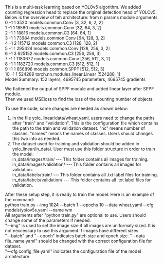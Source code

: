 This is a multi-task learning based on YOLOv5 algorithm. We added counting regression head to replace the original detection head of YOLOv5.
Below is the overview of teh architecture:
                 from  n    params  module                                  arguments                     
  0                -1  1      3520  models.common.Conv                      [3, 32, 6, 2, 2]              
  1                -1  1     18560  models.common.Conv                      [32, 64, 3, 2]                
  2                -1  1     18816  models.common.C3                        [64, 64, 1]                   
  3                -1  1     73984  models.common.Conv                      [64, 128, 3, 2]               
  4                -1  2    115712  models.common.C3                        [128, 128, 2]                 
  5                -1  1    295424  models.common.Conv                      [128, 256, 3, 2]              
  6                -1  3    625152  models.common.C3                        [256, 256, 3]                 
  7                -1  1   1180672  models.common.Conv                      [256, 512, 3, 2]              
  8                -1  1   1182720  models.common.C3                        [512, 512, 1]                 
  9                -1  1    656896  models.common.SPPF                      [512, 512, 5]                 
 10                -1  1    524289  torch.nn.modules.linear.Linear          [524288, 1]                   
Model Summary: 152 layers, 4695745 parameters, 4695745 gradients

We flattened the output of SPPF module and added linear layer after SPPF module. <br />
Then we used MSEloss to find the loss of the counting number of objects.


To use the code, some changes are needed as shown below:
1. In the file yolo_linear/data/wheat.yaml, users need to change the paths after "train" and "validation". This is the configuration file which contains the path to the train and validation dataset. "nc" means number of classes. "names" means the names of classes. Users should changes this two info as needed.<br />
2. The dataset used for training and validation should be added in yolo_linear/in_data/. User must use this folder structure in order to train the model:<br />
in_data/images/train/  --- This folder contains all images for training.<br />
in_data/images/validation/  --- This folder contains all images for validation.<br />
in_data/labels/train/  --- This folder contains all .txt label files for training.<br />
in_data/labels/validation/  --- This folder contains all .txt label files for validation.<br />

After these setup step, it is ready to train the model. Here is an example of the command:<br />
python train.py --img 1024 --batch 1 --epochs 10 --data wheat.yaml --cfg models/yolov5s.yaml --name wm<br />
All arguments after "python train.py" are optional to use. Users should change some of the parameters if needed. <br />
"--img" is used to set the image size if all images are uniformaly sized. It is not neccessary to use this argument if images have different sizes.<br />
"--batch" and "--epoch" indicates batch size and epoch size. "--data file_name.yaml" should be changed with the correct configuration file for dataset.<br />
"--cfg config_file.yaml" indicates the configuration file of the model architecture. <br />
